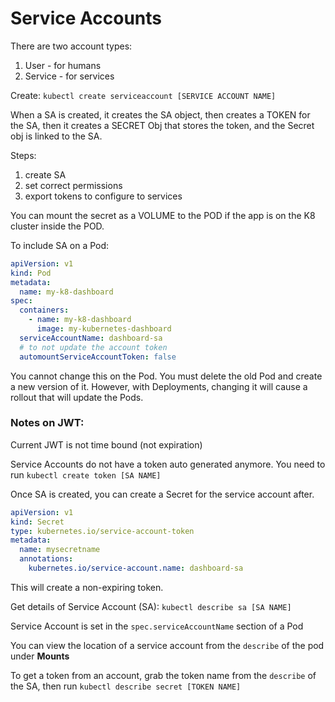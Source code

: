 # Service Accounts
There are two account types:
1. User - for humans
2. Service - for services

Create:
`kubectl create serviceaccount [SERVICE ACCOUNT NAME]`

When a SA is created, it creates
the SA object, then creates a TOKEN
for the SA, then it creates a SECRET Obj
that stores the token, and the Secret obj
is linked to the SA.

Steps:
1. create SA
2. set correct permissions
3. export tokens to configure to services

You can mount the secret as a VOLUME to the POD
if the app is on the K8 cluster inside the POD.

To include SA on a Pod:
```yaml
apiVersion: v1
kind: Pod
metadata:
  name: my-k8-dashboard
spec:
  containers:
    - name: my-k8-dashboard
      image: my-kubernetes-dashboard
  serviceAccountName: dashboard-sa
  # to not update the account token
  automountServiceAccountToken: false
```

You cannot change this on the Pod. You must
delete the old Pod and create a new version of it.
However, with Deployments, changing it will
cause a rollout that will update the Pods.

### Notes on JWT:
Current JWT is not time bound (not expiration)

Service Accounts do not have a token auto generated
anymore. You need to run `kubectl create token [SA NAME]`

Once SA is created, you can create a Secret for
the service account after.
```yaml
apiVersion: v1
kind: Secret
type: kubernetes.io/service-account-token
metadata:
  name: mysecretname
  annotations:
    kubernetes.io/service-account.name: dashboard-sa
```
This will create a non-expiring token.

Get details of Service Account (SA):
`kubectl describe sa [SA NAME]`

Service Account is set in the `spec.serviceAccountName` section
of a Pod

You can view the location of a service
account from the `describe` of the pod under
**Mounts**

To get a token from an account, grab the token name
from the `describe` of the SA, then run
`kubectl describe secret [TOKEN NAME]`
